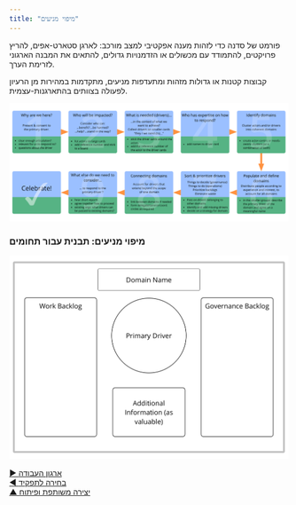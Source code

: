 ```yaml
---
title: "מיפוי מניעים"
---
```



פורמט של סדנה כדי לזהות מענה אפקטיבי למצב מורכב: לארגן סטארט-אפים, להריץ פרויקטים, להתמודד עם מכשולים או הזדמנויות גדולים, להתאים את המבנה הארגוני לזרימת הערך.

קבוצות קטנות או גדולות מזהות ומתעדפות מניעים, מתקדמות במהירות מן הרעיון לפעולה בצוותים בהתארגנות-עצמית.



![inline,fit](img/facilitation-guides/driver-mapping-fg-print.png)


### מיפוי מניעים: תבנית עבור תחומים

![inline,fit](img/templates/domain-template.png)

[&#9654; ארגון העבודה](organizing-work.html)<br/>[&#9664; בחירה לתפקיד](role-selection.html)<br/>[&#9650; יצירה משותפת ופיתוח](co-creation-and-evolution.html)


